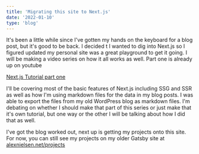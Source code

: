 ```yaml
---
title: 'Migrating this site to Next.js'
date: '2022-01-10'
type: 'blog'
---
```


It's been a little while since I've gotten my hands on the keyboard for a blog post, but it's good to be back. I decided t I wanted to dig into Next.js so I figured updated my personal site was a great playground to get it going. I will be making a video series on how it all works as well. Part one is already up on youtube

[Next.js Tutorial part one](https://www.youtube.com/watch?v=ZGbfahEI7Ew)

I'll be covering most of the basic features of Next.js including SSG and SSR as well as how I'm using markdown files for the data in my blog posts. I was able to export the files from my old WordPress blog as markdown files. I'm debating on whether I should make that part of this series or just make that it's own tutorial, but one way or the other I will be talking about how I did that as well.

I've got the blog worked out, next up is getting my projects onto this site. For now, you can still see my projects on my older Gatsby site at [alexnielsen.net/projects](https://alexnielsen.net/projects)
